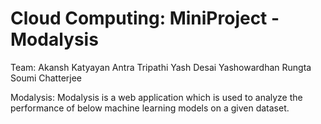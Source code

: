 # Cloud Computing: MiniProject - Modalysis

Team:
Akansh Katyayan
Antra Tripathi
Yash Desai
Yashowardhan Rungta
Soumi Chatterjee


Modalysis: Modalysis is a web application which is used to analyze the performance of below machine learning models on a given dataset.


